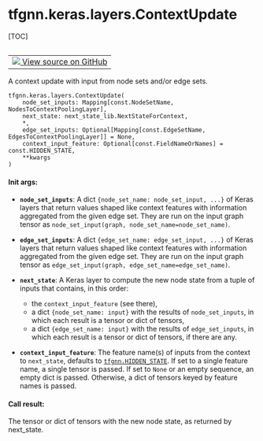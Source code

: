 # tfgnn.keras.layers.ContextUpdate

[TOC]

<!-- Insert buttons and diff -->

<table class="tfo-notebook-buttons tfo-api nocontent" align="left">
<td>
  <a target="_blank" href="https://github.com/tensorflow/gnn/tree/master/tensorflow_gnn/keras/layers/graph_update.py#L431-L528">
    <img src="https://www.tensorflow.org/images/GitHub-Mark-32px.png" />
    View source on GitHub
  </a>
</td>
</table>



A context update with input from node sets and/or edge sets.

<pre class="devsite-click-to-copy prettyprint lang-py tfo-signature-link">
<code>tfgnn.keras.layers.ContextUpdate(
    node_set_inputs: Mapping[const.NodeSetName, NodesToContextPoolingLayer],
    next_state: next_state_lib.NextStateForContext,
    *,
    edge_set_inputs: Optional[Mapping[const.EdgeSetName, EdgesToContextPoolingLayer]] = None,
    context_input_feature: Optional[const.FieldNameOrNames] = const.HIDDEN_STATE,
    **kwargs
)
</code></pre>



<!-- Placeholder for "Used in" -->


#### Init args:


* <b>`node_set_inputs`</b>: A dict `{node_set_name: node_set_input, ...}` of Keras
  layers that return values shaped like context features with information
  aggregated from the given edge set. They are run on the input graph tensor
  as `node_set_input(graph, node_set_name=node_set_name)`.
* <b>`edge_set_inputs`</b>: A dict `{edge_set_name: edge_set_input, ...}` of Keras
  layers that return values shaped like context features with information
  aggregated from the given edge set. They are run on the input graph tensor
  as `edge_set_input(graph, edge_set_name=edge_set_name)`.
* <b>`next_state`</b>: A Keras layer to compute the new node state from a tuple of
  inputs that contains, in this order:

    - the `context_input_feature` (see there),
    - a dict `{node_set_name: input}` with the results of `node_set_inputs`,
      in which each result is a tensor or dict of tensors,
    - a dict `{edge_set_name: input}` with the results of `edge_set_inputs`,
      in which each result is a tensor or dict of tensors, if there are any.
* <b>`context_input_feature`</b>: The feature name(s) of inputs from the context to
  `next_state`, defaults to <a href="../../../tfgnn.md#HIDDEN_STATE"><code>tfgnn.HIDDEN_STATE</code></a>.
  If set to a single feature name, a single tensor is passed.
  If set to `None` or an empty sequence, an empty dict is passed.
  Otherwise, a dict of tensors keyed by feature names is passed.


#### Call result:

The tensor or dict of tensors with the new node state, as returned by
next_state.


